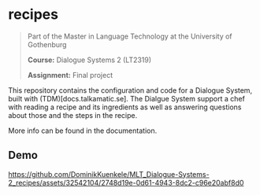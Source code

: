 # recipes
> Part of the Master in Language Technology at the University of Gothenburg
>
> **Course:** Dialogue Systems 2 (LT2319)
>
> **Assignment:** Final project

This repository contains the configuration and code for a Dialogue System, built with (TDM)[docs.talkamatic.se]. The Dialgue System support a chef with reading a recipe and its ingredients as well as answering questions about those and the steps in the recipe.

More info can be found in the documentation.

## Demo
https://github.com/DominikKuenkele/MLT_Dialogue-Systems-2_recipes/assets/32542104/2748d19e-0d61-4943-8dc2-c96e20abf8d0

